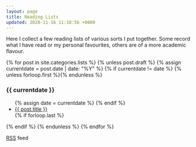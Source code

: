 ```yaml
---
layout: page
title: Reading Lists
updated: 2020-11-16 11:18:56 +0000
---
```


Here I collect a few reading lists of various sorts I put together. Some record what I have read or my personal favourites, others are of a more academic flavour.


<p>
{% for post in site.categories.lists %}
  {% unless post.draft %}
  {% assign currentdate = post.date | date: "%Y" %}
  {% if currentdate != date %}
    {% unless forloop.first %}</ul>{% endunless %}
    <h3>{{ currentdate }}</h3>
    <ul>
    {% assign date = currentdate %}
  {% endif %}
    <li><a href="{{ post.url }}">{{ post.title }}</a></li>
  {% if forloop.last %}</ul>{% endif %}
  {% endunless %}
{% endfor %}
</p>
<p><a href="{{ "/feed.xml" | prepend: site.baseurl }}">RSS</a> feed</p>
